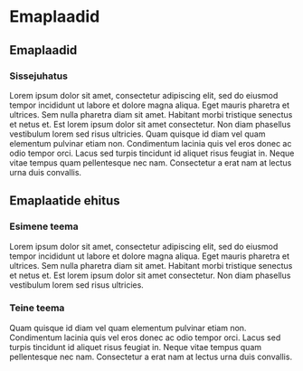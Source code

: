 # Emaplaadid

## Emaplaadid

### Sissejuhatus

Lorem ipsum dolor sit amet, consectetur adipiscing elit, sed do eiusmod tempor incididunt ut labore et dolore magna aliqua. Eget mauris pharetra et ultrices. Sem nulla pharetra diam sit amet. Habitant morbi tristique senectus et netus et. Est lorem ipsum dolor sit amet consectetur. Non diam phasellus vestibulum lorem sed risus ultricies. Quam quisque id diam vel quam elementum pulvinar etiam non. Condimentum lacinia quis vel eros donec ac odio tempor orci. Lacus sed turpis tincidunt id aliquet risus feugiat in. Neque vitae tempus quam pellentesque nec nam. Consectetur a erat nam at lectus urna duis convallis.

## Emaplaatide ehitus

### Esimene teema

Lorem ipsum dolor sit amet, consectetur adipiscing elit, sed do eiusmod tempor incididunt ut labore et dolore magna aliqua. Eget mauris pharetra et ultrices. Sem nulla pharetra diam sit amet. Habitant morbi tristique senectus et netus et. Est lorem ipsum dolor sit amet consectetur. Non diam phasellus vestibulum lorem sed risus ultricies. 

### Teine teema

Quam quisque id diam vel quam elementum pulvinar etiam non. Condimentum lacinia quis vel eros donec ac odio tempor orci. Lacus sed turpis tincidunt id aliquet risus feugiat in. Neque vitae tempus quam pellentesque nec nam. Consectetur a erat nam at lectus urna duis convallis.